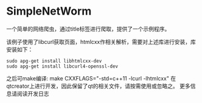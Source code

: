 # SimpleNetWorm



一个简单的网络爬虫，通过title标签进行爬取，提供了一个示例程序。


该例子使用了libcurl获取页面，htmlcxx作相关解析，需要对上述库进行安装，库安装如下：
```
sudo apg-get install libhtmlcxx-dev
sudo apg-get install libcurl4-openssl-dev
```
之后可make编译: make CXXFLAGS="-std=c++11 -lcurl -lhtmlcxx"
在qtcreator上进行开发，因此保留了qt的相关文件，请按需使用或忽略之。
更多信息请阅读开发日志


